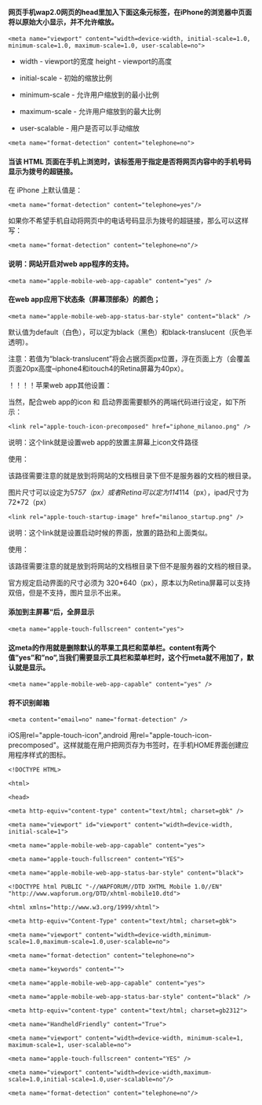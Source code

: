 #### 网页手机wap2.0网页的head里加入下面这条元标签，在iPhone的浏览器中页面将以原始大小显示，并不允许缩放。  
```
<meta name="viewport" content="width=device-width, initial-scale=1.0, minimum-scale=1.0, maximum-scale=1.0, user-scalable=no">   
```
- width - viewport的宽度 height - viewport的高度   

- initial-scale - 初始的缩放比例  

- minimum-scale - 允许用户缩放到的最小比例   

- maximum-scale - 允许用户缩放到的最大比例  

- user-scalable - 用户是否可以手动缩放 

```
<meta name="format-detection" content="telephone=no">
```

#### 当该 HTML 页面在手机上浏览时，该标签用于指定是否将网页内容中的手机号码显示为拨号的超链接。

在 iPhone 上默认值是：
```
<meta name="format-detection" content="telephone=yes"/>
```
如果你不希望手机自动将网页中的电话号码显示为拨号的超链接，那么可以这样写：
```
<meta name="format-detection" content="telephone=no"/>
```

#### 说明：网站开启对web app程序的支持。

```
<meta name="apple-mobile-web-app-capable" content="yes" />
```

#### 在web app应用下状态条（屏幕顶部条）的颜色；
```
<meta name="apple-mobile-web-app-status-bar-style" content="black" />
```
默认值为default（白色），可以定为black（黑色）和black-translucent（灰色半透明）。

注意：若值为“black-translucent”将会占据页面px位置，浮在页面上方（会覆盖页面20px高度–iphone4和itouch4的Retina屏幕为40px）。

 ！！！！苹果web app其他设置：

当然，配合web app的icon 和 启动界面需要额外的两端代码进行设定，如下所示：

```
<link rel="apple-touch-icon-precomposed" href="iphone_milanoo.png" />
```

说明：这个link就是设置web app的放置主屏幕上icon文件路径

使用：

该路径需要注意的就是放到将网站的文档根目录下但不是服务器的文档的根目录。

图片尺寸可以设定为57*57（px）或者Retina可以定为114*114（px），ipad尺寸为72*72（px）

```
<link rel="apple-touch-startup-image" href="milanoo_startup.png" />
```

说明：这个link就是设置启动时候的界面，放置的路劲和上面类似。

使用：

该路径需要注意的就是放到将网站的文档根目录下但不是服务器的文档的根目录。

官方规定启动界面的尺寸必须为 320*640（px），原本以为Retina屏幕可以支持双倍，但是不支持，图片显示不出来。

#### 添加到主屏幕“后，全屏显示

```
<meta name="apple-touch-fullscreen" content="yes">
```

#### 这meta的作用就是删除默认的苹果工具栏和菜单栏。content有两个值”yes”和”no”,当我们需要显示工具栏和菜单栏时，这个行meta就不用加了，默认就是显示。

```
<meta name="apple-mobile-web-app-capable" content="yes" />
```

#### 将不识别邮箱

```
<meta content="email=no" name="format-detection" />
```


iOS用rel="apple-touch-icon",android 用rel="apple-touch-icon-precomposed"。这样就能在用户把网页存为书签时，在手机HOME界面创建应用程序样式的图标。

 
```
<!DOCTYPE HTML>

<html>

<head>

<meta http-equiv="content-type" content="text/html; charset=gbk" />

<meta name="viewport" id="viewport" content="width=device-width, initial-scale=1">

<meta name="apple-mobile-web-app-capable" content="yes">

<meta name="apple-touch-fullscreen" content="YES">

<meta name="apple-mobile-web-app-status-bar-style" content="black">
```

```
<!DOCTYPE html PUBLIC "-//WAPFORUM//DTD XHTML Mobile 1.0//EN" "http://www.wapforum.org/DTD/xhtml-mobile10.dtd">

<html xmlns="http://www.w3.org/1999/xhtml">

<meta http-equiv="Content-Type" content="text/html; charset=gbk">

<meta name="viewport" content="width=device-width,minimum-scale=1.0,maximum-scale=1.0,user-scalable=no">

<meta name="format-detection" content="telephone=no">

<meta name="keywords" content="">
```

 

```
<meta name="apple-mobile-web-app-capable" content="yes">  

<meta name="apple-mobile-web-app-status-bar-style" content="black" />  

<meta http-equiv="content-type" content="text/html; charset=gb2312">  

<meta name="HandheldFriendly" content="True">  

<meta name="viewport" content="width=device-width, minimum-scale=1, maximum-scale=1, user-scalable=no">  

<meta name="apple-touch-fullscreen" content="YES" />  

<meta name="viewport" content="width=device-width,maximum-scale=1.0,initial-scale=1.0,user-scalable=no"/>  

<meta name="format-detection" content="telephone=no"/>
```